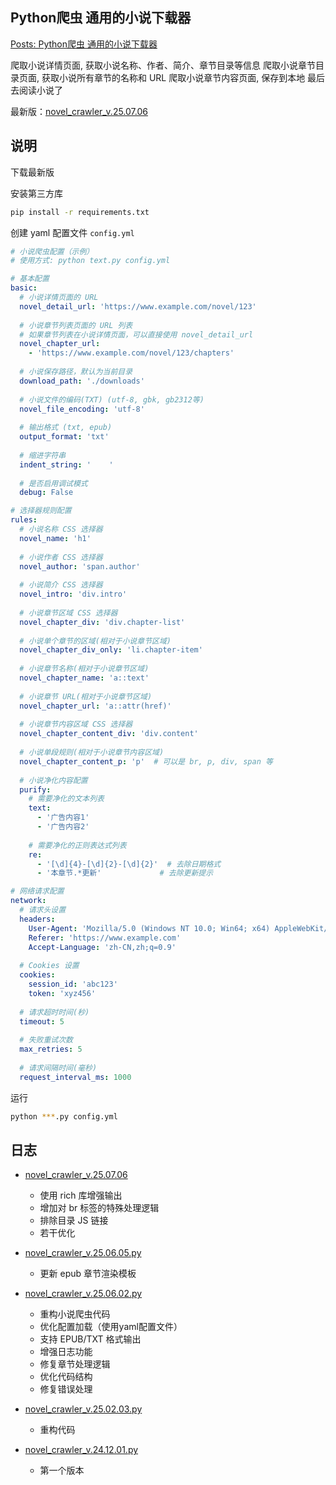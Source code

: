 ## Python爬虫 通用的小说下载器

[Posts: Python爬虫 通用的小说下载器](https://blog.ksable.top/2025/02/03/posts-python-pa-chong-tong-yong-de-xiao-shuo-xia-zai-qi/?keyword=%E5%B0%8F%E8%AF%B4)

爬取小说详情页面, 获取小说名称、作者、简介、章节目录等信息
爬取小说章节目录页面, 获取小说所有章节的名称和 URL
爬取小说章节内容页面, 保存到本地
最后去阅读小说了

最新版：[novel_crawler_v.25.07.06][6]

## 说明

下载最新版

安装第三方库

```bash
pip install -r requirements.txt
```

创建 yaml 配置文件 `config.yml`

```yaml
# 小说爬虫配置（示例）
# 使用方式: python text.py config.yml

# 基本配置
basic:
  # 小说详情页面的 URL
  novel_detail_url: 'https://www.example.com/novel/123'
  
  # 小说章节列表页面的 URL 列表
  # 如果章节列表在小说详情页面，可以直接使用 novel_detail_url
  novel_chapter_url: 
    - 'https://www.example.com/novel/123/chapters'
  
  # 小说保存路径，默认为当前目录
  download_path: './downloads'
  
  # 小说文件的编码(TXT) (utf-8, gbk, gb2312等)
  novel_file_encoding: 'utf-8'
  
  # 输出格式 (txt, epub)
  output_format: 'txt'
  
  # 缩进字符串
  indent_string: '    '
  
  # 是否启用调试模式
  debug: False

# 选择器规则配置
rules:
  # 小说名称 CSS 选择器
  novel_name: 'h1'
  
  # 小说作者 CSS 选择器
  novel_author: 'span.author'
  
  # 小说简介 CSS 选择器
  novel_intro: 'div.intro'
  
  # 小说章节区域 CSS 选择器
  novel_chapter_div: 'div.chapter-list'
  
  # 小说单个章节的区域(相对于小说章节区域)
  novel_chapter_div_only: 'li.chapter-item'
  
  # 小说章节名称(相对于小说章节区域)
  novel_chapter_name: 'a::text'
  
  # 小说章节 URL(相对于小说章节区域)
  novel_chapter_url: 'a::attr(href)'
  
  # 小说章节内容区域 CSS 选择器
  novel_chapter_content_div: 'div.content'
  
  # 小说单段规则(相对于小说章节内容区域)
  novel_chapter_content_p: 'p'  # 可以是 br, p, div, span 等
  
  # 小说净化内容配置
  purify:
    # 需要净化的文本列表
    text:
      - '广告内容1'
      - '广告内容2'
    
    # 需要净化的正则表达式列表
    re:
      - '[\d]{4}-[\d]{2}-[\d]{2}'  # 去除日期格式
      - '本章节.*更新'             # 去除更新提示

# 网络请求配置
network:
  # 请求头设置
  headers:
    User-Agent: 'Mozilla/5.0 (Windows NT 10.0; Win64; x64) AppleWebKit/537.36 (KHTML, like Gecko) Chrome/58.0.3029.110 Safari/537.3'
    Referer: 'https://www.example.com'
    Accept-Language: 'zh-CN,zh;q=0.9'
  
  # Cookies 设置
  cookies:
    session_id: 'abc123'
    token: 'xyz456'
  
  # 请求超时时间(秒)
  timeout: 5
  
  # 失败重试次数
  max_retries: 5
  
  # 请求间隔时间(毫秒)
  request_interval_ms: 1000
```
运行

```bash
python ***.py config.yml
```

## 日志

- [novel_crawler_v.25.07.06][6]
    - 使用 rich 库增强输出
    - 增加对 br 标签的特殊处理逻辑
    - 排除目录 JS 链接
    - 若干优化

- [novel_crawler_v.25.06.05.py][5]
    - 更新 epub 章节渲染模板

- [novel_crawler_v.25.06.02.py][4]
    - 重构小说爬虫代码
    - 优化配置加载（使用yaml配置文件）
    - 支持 EPUB/TXT 格式输出
    - 增强日志功能
    - 修复章节处理逻辑
    - 优化代码结构
    - 修复错误处理

- [novel_crawler_v.25.02.03.py][3]
    - 重构代码

- [novel_crawler_v.24.12.01.py][2]
    - 第一个版本

<!-- [1]: novel_crawler_v.24.12.01.py
[2]: novel_crawler_v.24.12.01.py
[3]: novel_crawler_v.25.02.03.py
[4]: novel_crawler_v.25.06.02.py
[5]: novel_crawler_v.25.06.05.py
[5]: novel_crawler_v.25.06.05.py -->
[1]: novel_crawler_v.24.12.01.py
[2]: novel_crawler_v.24.12.01.py
[3]: novel_crawler_v.25.02.03.py
[4]: novel_crawler_v.25.06.02.py
[5]: novel_crawler_v.25.06.05.py
[6]: novel_crawler_v.25.07.06.py